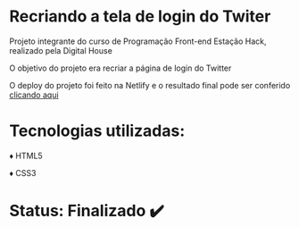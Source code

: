 # Recriando a tela de login do Twiter

Projeto integrante do curso de Programação Front-end Estação Hack, realizado pela Digital House

O objetivo do projeto era recriar a página de login do Twitter

O deploy do projeto foi feito na Netlify e o resultado final pode ser conferido [clicando aqui](https://twitter-login-clone.netlify.app/)

# Tecnologias utilizadas:
:diamonds: HTML5

:diamonds: CSS3

# Status: Finalizado :heavy_check_mark:
